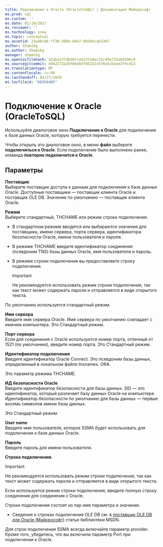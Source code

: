 ```yaml
---
title: Подключение к Oracle (OracleToSQL) | Документация Майкрософт
ms.prod: sql
ms.custom: ''
ms.date: 01/19/2017
ms.reviewer: ''
ms.technology: ssma
ms.topic: conceptual
ms.assetid: 23a48cb6-ff30-49bb-b4a7-603ebcab336f
author: Shamikg
ms.author: Shamikg
manager: shamikg
ms.openlocfilehash: 42ab1e77dbdb7cee237a9ec22c49a725a64390c0
ms.sourcegitcommit: e042272a38fb646df05152c676e5cbeae3f9cd13
ms.translationtype: MT
ms.contentlocale: ru-RU
ms.lasthandoff: 04/27/2020
ms.locfileid: "68264485"
---
```

# <a name="connect-to-oracle-oracletosql"></a>Подключение к Oracle (OracleToSQL)
Используйте диалоговое окно **Подключение к Oracle** для подключения к базе данных Oracle, которую требуется перенести.  
  
Чтобы открыть это диалоговое окно, в меню **файл** выберите **подключиться к Oracle**. Если подключение было выполнено ранее, команда **повторно подключится к Oracle**.  
  
## <a name="options"></a>Параметры  
**Поставщик**  
Выберите поставщик доступа к данным для подключения к базе данных Oracle. Доступные поставщики — поставщик клиента Oracle и поставщик OLE DB. Значение по умолчанию — поставщик клиента Oracle.  
  
**Режим**  
Выберите стандартный, ТНСНАМЕ или режим строки подключения.  
  
-   В стандартном режиме вводятся или выбираются значения для поставщика, имени сервера, порта сервера, идентификатора безопасности Oracle, имени пользователя и пароля.  
  
-   В режиме ТНСНАМЕ введите идентификатор соединения (псевдоним TNS) базы данных Oracle, имя пользователя и пароль.  
  
-   В режиме строки подключения вы предоставляете строку подключения.  
  
    > [!IMPORTANT]  
    > Не рекомендуется использовать режим строки подключения, так как текст может содержать пароли и отправляется в виде открытого текста.  
  
По умолчанию используется стандартный режим.  
  
**Имя сервера**  
Введите имя сервера Oracle. Имя сервера по умолчанию совпадает с именем компьютера. Это Стандартный режим.  
  
**Порт сервера**  
Если для соединения с Oracle используется номер порта, отличный от 1521 (по умолчанию), введите номер порта. Это Стандартный режим.  
  
**Идентификатор подключения**  
Введите идентификатор Oracle Connect. Это псевдоним базы данных, определенный в локальном файле tnsnames. ORA.  
  
Это параметр режима ТНСНАМЕ.  
  
**ИД безопасности Oracle**  
Введите идентификатор безопасности для базы данных. SID — это идентификатор, который различает базу данных Oracle на компьютере. Идентификатор безопасности по умолчанию для базы данных — первые восемь символов имени базы данных.  
  
Это Стандартный режим.  
  
**User name**  
Введите имя пользователя, которое SSMA будет использовать для подключения к базе данных Oracle.  
  
**Пароль**  
Введите пароль для имени пользователя.  
  
**Строка подключения.**  
> [!IMPORTANT]  
> Не рекомендуется использовать режим строки подключения, так как текст может содержать пароли и отправляется в виде открытого текста.  
  
Если используется режим строки подключения, введите полную строку соединения для соединения с Oracle.  
  
Строки подключения состоят из пар имя параметра и значение.  
  
-   Сведения о строках подключения OLE DB см. в [поставщик OLE DB для Oracle (Майкрософт)](https://go.microsoft.com/fwlink/?LinkId=85640) статье библиотеки MSDN.  
  
Для строк подключения SSMA всегда включайте параметр provider. Кроме того, убедитесь, что вы включили параметр Port при подключении к Oracle.  
  
